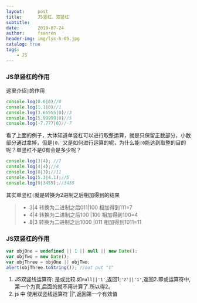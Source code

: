 ```yaml
---
layout:     post
title:      JS竖杠、双竖杠
subtitle:   
date:       2019-07-24
author:     fsanren
header-img: img/lyx-h-05.jpg
catalog: true
tags:
    - JS
---
```


### JS单竖杠的作用

这里介绍`|`的作用

```JavaScript
console.log(0.6|0)//0
console.log(1.1|0)//1
console.log(3.65555|0)//3
console.log(5.99999|0)//5
console.log(-7.777|0)//-7
```

看了上面的例子，大体知道单竖杠可以进行取整运算，就是只保留正数部分，小数部分通过拿掉，但是`|0`，又是如何进行运算的呢，为什么能`|0`能达到取整的目的呢？单竖杠不是0有会是多少呢？

```JavaScript
console.log(3|4); //7
console.log(4|4);//4
console.log(8|3);//11
console.log(5.3|4.1);//5
console.log(9|3455);//3455
```

其实单竖杠`|`就是转换为2进制之后相加得到的结果

>- 3|4 
转换为二进制之后011|100 相加得到111=7 
>- 4|4 
转换为二进制之后100 |100 相加得到100=4 
>- 8|3 
转换为二进制之后1000 |011 相加得到1011=11

### JS双竖杠的作用

```JavaScript
var objOne = undefined || 1 || null || new Date();
var objTwo = new Date();
var objThree = objOne || objTwo;
alert(objThree.toString()); //out put "1"
```


1. JS双竖线运算符: 是或比较.如`null||'1'`,返回1;`'2'||'1'`,返回2.即或运算符中,第一个为真,后面的就不用计算了.所以得2。
2. js 中 使用双竖线运算符`||",返回第一个有效值


